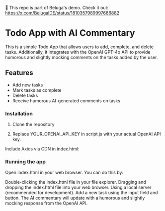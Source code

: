 🐳 This repo is part of Beluga's demo.
Check it out: https://x.com/BelugaIDE/status/1810357989997686882




# Todo App with AI Commentary

This is a simple Todo App that allows users to add, complete, and delete tasks. Additionally, it integrates with the OpenAI GPT-4o API to provide humorous and slightly mocking comments on the tasks added by the user.

## Features

- Add new tasks
- Mark tasks as complete
- Delete tasks
- Receive humorous AI-generated comments on tasks

### Installation

1. Clone the repository

2. Replace
YOUR_OPENAI_API_KEY
in script.js with your actual OpenAI API key.

Include Axios via CDN in index.html:

<script src="https://cdn.jsdelivr.net/npm/axios/dist/axios.min.js"></script>

### Running the app
Open index.html in your web browser. You can do this by:

Double-clicking the index.html file in your file explorer.
Dragging and dropping the index.html file into your web browser.
Using a local server (recommended for development).
Add a new task using the input field and button. The AI commentary will update with a humorous and slightly mocking response from the OpenAI API.

